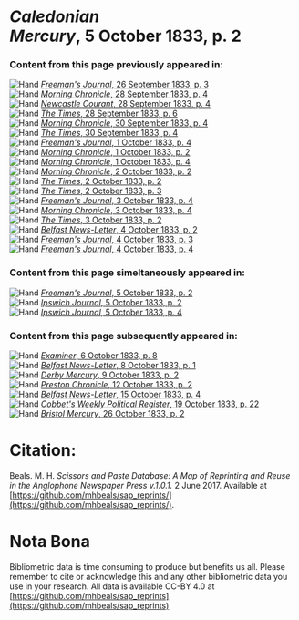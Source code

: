 # *Caledonian Mercury*, 5 October 1833, p. 2  
  
### Content from this page previously appeared in:  
![Hand](http://scissorsandpaste.net/wp-content/uploads/2017/06/smallhandpointer.png) [*Freeman's Journal*, 26 September 1833, p. 3](https://mhbeals.github.io/sap_html/Freeman's-Journal/Freeman's-Journal-26-September-1833-p-3)  
![Hand](http://scissorsandpaste.net/wp-content/uploads/2017/06/smallhandpointer.png) [*Morning Chronicle*, 28 September 1833, p. 4](https://mhbeals.github.io/sap_html/Morning-Chronicle/Morning-Chronicle-28-September-1833-p-4)  
![Hand](http://scissorsandpaste.net/wp-content/uploads/2017/06/smallhandpointer.png) [*Newcastle Courant*, 28 September 1833, p. 4](https://mhbeals.github.io/sap_html/Newcastle-Courant/Newcastle-Courant-28-September-1833-p-4)  
![Hand](http://scissorsandpaste.net/wp-content/uploads/2017/06/smallhandpointer.png) [*The Times*, 28 September 1833, p. 6](https://mhbeals.github.io/sap_html/The-Times/The-Times-28-September-1833-p-6)  
![Hand](http://scissorsandpaste.net/wp-content/uploads/2017/06/smallhandpointer.png) [*Morning Chronicle*, 30 September 1833, p. 4](https://mhbeals.github.io/sap_html/Morning-Chronicle/Morning-Chronicle-30-September-1833-p-4)  
![Hand](http://scissorsandpaste.net/wp-content/uploads/2017/06/smallhandpointer.png) [*The Times*, 30 September 1833, p. 4](https://mhbeals.github.io/sap_html/The-Times/The-Times-30-September-1833-p-4)  
![Hand](http://scissorsandpaste.net/wp-content/uploads/2017/06/smallhandpointer.png) [*Freeman's Journal*, 1 October 1833, p. 4](https://mhbeals.github.io/sap_html/Freeman's-Journal/Freeman's-Journal-1-October-1833-p-4)  
![Hand](http://scissorsandpaste.net/wp-content/uploads/2017/06/smallhandpointer.png) [*Morning Chronicle*, 1 October 1833, p. 2](https://mhbeals.github.io/sap_html/Morning-Chronicle/Morning-Chronicle-1-October-1833-p-2)  
![Hand](http://scissorsandpaste.net/wp-content/uploads/2017/06/smallhandpointer.png) [*Morning Chronicle*, 1 October 1833, p. 4](https://mhbeals.github.io/sap_html/Morning-Chronicle/Morning-Chronicle-1-October-1833-p-4)  
![Hand](http://scissorsandpaste.net/wp-content/uploads/2017/06/smallhandpointer.png) [*Morning Chronicle*, 2 October 1833, p. 2](https://mhbeals.github.io/sap_html/Morning-Chronicle/Morning-Chronicle-2-October-1833-p-2)  
![Hand](http://scissorsandpaste.net/wp-content/uploads/2017/06/smallhandpointer.png) [*The Times*, 2 October 1833, p. 2](https://mhbeals.github.io/sap_html/The-Times/The-Times-2-October-1833-p-2)  
![Hand](http://scissorsandpaste.net/wp-content/uploads/2017/06/smallhandpointer.png) [*The Times*, 2 October 1833, p. 3](https://mhbeals.github.io/sap_html/The-Times/The-Times-2-October-1833-p-3)  
![Hand](http://scissorsandpaste.net/wp-content/uploads/2017/06/smallhandpointer.png) [*Freeman's Journal*, 3 October 1833, p. 4](https://mhbeals.github.io/sap_html/Freeman's-Journal/Freeman's-Journal-3-October-1833-p-4)  
![Hand](http://scissorsandpaste.net/wp-content/uploads/2017/06/smallhandpointer.png) [*Morning Chronicle*, 3 October 1833, p. 4](https://mhbeals.github.io/sap_html/Morning-Chronicle/Morning-Chronicle-3-October-1833-p-4)  
![Hand](http://scissorsandpaste.net/wp-content/uploads/2017/06/smallhandpointer.png) [*The Times*, 3 October 1833, p. 2](https://mhbeals.github.io/sap_html/The-Times/The-Times-3-October-1833-p-2)  
![Hand](http://scissorsandpaste.net/wp-content/uploads/2017/06/smallhandpointer.png) [*Belfast News-Letter*, 4 October 1833, p. 2](https://mhbeals.github.io/sap_html/Belfast-News-Letter/Belfast-News-Letter-4-October-1833-p-2)  
![Hand](http://scissorsandpaste.net/wp-content/uploads/2017/06/smallhandpointer.png) [*Freeman's Journal*, 4 October 1833, p. 3](https://mhbeals.github.io/sap_html/Freeman's-Journal/Freeman's-Journal-4-October-1833-p-3)  
![Hand](http://scissorsandpaste.net/wp-content/uploads/2017/06/smallhandpointer.png) [*Freeman's Journal*, 4 October 1833, p. 4](https://mhbeals.github.io/sap_html/Freeman's-Journal/Freeman's-Journal-4-October-1833-p-4)  
  
### Content from this page simeltaneously appeared in:  
![Hand](http://scissorsandpaste.net/wp-content/uploads/2017/06/smallhandpointer.png) [*Freeman's Journal*, 5 October 1833, p. 2](https://mhbeals.github.io/sap_html/Freeman's-Journal/Freeman's-Journal-5-October-1833-p-2)  
![Hand](http://scissorsandpaste.net/wp-content/uploads/2017/06/smallhandpointer.png) [*Ipswich Journal*, 5 October 1833, p. 2](https://mhbeals.github.io/sap_html/Ipswich-Journal/Ipswich-Journal-5-October-1833-p-2)  
![Hand](http://scissorsandpaste.net/wp-content/uploads/2017/06/smallhandpointer.png) [*Ipswich Journal*, 5 October 1833, p. 4](https://mhbeals.github.io/sap_html/Ipswich-Journal/Ipswich-Journal-5-October-1833-p-4)  
  
### Content from this page subsequently appeared in:  
![Hand](http://scissorsandpaste.net/wp-content/uploads/2017/06/smallhandpointer.png) [*Examiner*, 6 October 1833, p. 8](https://mhbeals.github.io/sap_html/Examiner/Examiner-6-October-1833-p-8)  
![Hand](http://scissorsandpaste.net/wp-content/uploads/2017/06/smallhandpointer.png) [*Belfast News-Letter*, 8 October 1833, p. 1](https://mhbeals.github.io/sap_html/Belfast-News-Letter/Belfast-News-Letter-8-October-1833-p-1)  
![Hand](http://scissorsandpaste.net/wp-content/uploads/2017/06/smallhandpointer.png) [*Derby Mercury*, 9 October 1833, p. 2](https://mhbeals.github.io/sap_html/Derby-Mercury/Derby-Mercury-9-October-1833-p-2)  
![Hand](http://scissorsandpaste.net/wp-content/uploads/2017/06/smallhandpointer.png) [*Preston Chronicle*, 12 October 1833, p. 2](https://mhbeals.github.io/sap_html/Preston-Chronicle/Preston-Chronicle-12-October-1833-p-2)  
![Hand](http://scissorsandpaste.net/wp-content/uploads/2017/06/smallhandpointer.png) [*Belfast News-Letter*, 15 October 1833, p. 4](https://mhbeals.github.io/sap_html/Belfast-News-Letter/Belfast-News-Letter-15-October-1833-p-4)  
![Hand](http://scissorsandpaste.net/wp-content/uploads/2017/06/smallhandpointer.png) [*Cobbet's Weekly Political Register*, 19 October 1833, p. 22](https://mhbeals.github.io/sap_html/Cobbet's-Weekly-Political-Register/Cobbet's-Weekly-Political-Register-19-October-1833-p-22)  
![Hand](http://scissorsandpaste.net/wp-content/uploads/2017/06/smallhandpointer.png) [*Bristol Mercury*, 26 October 1833, p. 2](https://mhbeals.github.io/sap_html/Bristol-Mercury/Bristol-Mercury-26-October-1833-p-2)  


# Citation: 

Beals. M. H. *Scissors and Paste Database: A Map of Reprinting and Reuse in the Anglophone Newspaper Press v.1.0.1.* 2 June 2017. Available at [https://github.com/mhbeals/sap_reprints/](https://github.com/mhbeals/sap_reprints/). 

# Nota Bona

Bibliometric data is time consuming to produce but benefits us all. Please remember to cite or acknowledge this and any other bibliometric data you use in your research. All data is available CC-BY 4.0 at [https://github.com/mhbeals/sap_reprints](https://github.com/mhbeals/sap_reprints)